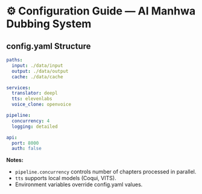 # ⚙️ Configuration Guide — AI Manhwa Dubbing System

## config.yaml Structure

```yaml
paths:
  input: ./data/input
  output: ./data/output
  cache: ./data/cache

services:
  translator: deepl
  tts: elevenlabs
  voice_clone: openvoice

pipeline:
  concurrency: 4
  logging: detailed

api:
  port: 8000
  auth: false
```
**Notes:**
- `pipeline.concurrency` controls number of chapters processed in parallel.
- `tts` supports local models (Coqui, VITS).
- Environment variables override config.yaml values.

